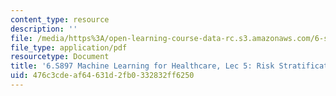 ```yaml
---
content_type: resource
description: ''
file: /media/https%3A/open-learning-course-data-rc.s3.amazonaws.com/6-s897-machine-learning-for-healthcare-spring-2019/476c3cdeaf64631d2fb0332832ff6250_MIT6_S897S19_lec5.pdf
file_type: application/pdf
resourcetype: Document
title: '6.S897 Machine Learning for Healthcare, Lec 5: Risk Stratification Part 2'
uid: 476c3cde-af64-631d-2fb0-332832ff6250
---
```

